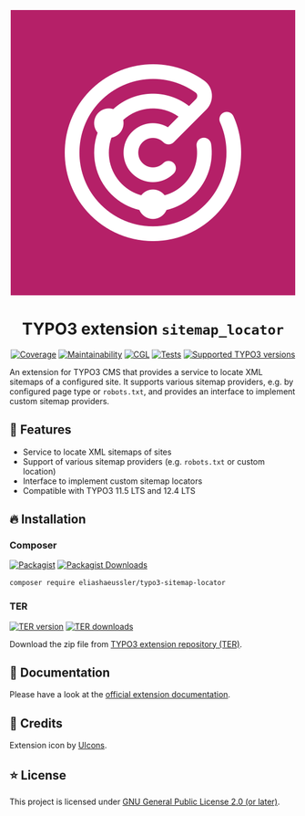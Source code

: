 <div align="center">

![Extension icon](Resources/Public/Icons/Extension.svg)

# TYPO3 extension `sitemap_locator`

[![Coverage](https://img.shields.io/codecov/c/github/eliashaeussler/typo3-sitemap-locator?logo=codecov&token=NzyH1gX3Rz)](https://codecov.io/gh/eliashaeussler/typo3-sitemap-locator)
[![Maintainability](https://img.shields.io/codeclimate/maintainability/eliashaeussler/typo3-sitemap-locator?logo=codeclimate)](https://codeclimate.com/github/eliashaeussler/typo3-sitemap-locator/maintainability)
[![CGL](https://img.shields.io/github/actions/workflow/status/eliashaeussler/typo3-sitemap-locator/cgl.yaml?label=cgl&logo=github)](https://github.com/eliashaeussler/typo3-sitemap-locator/actions/workflows/cgl.yaml)
[![Tests](https://img.shields.io/github/actions/workflow/status/eliashaeussler/typo3-sitemap-locator/tests.yaml?label=tests&logo=github)](https://github.com/eliashaeussler/typo3-sitemap-locator/actions/workflows/tests.yaml)
[![Supported TYPO3 versions](https://typo3-badges.dev/badge/sitemap_locator/typo3/shields.svg)](https://extensions.typo3.org/extension/sitemap_locator)

</div>

An extension for TYPO3 CMS that provides a service to locate XML sitemaps of
a configured site. It supports various sitemap providers, e.g. by configured
page type or `robots.txt`, and provides an interface to implement custom
sitemap providers.

## 🚀 Features

* Service to locate XML sitemaps of sites
* Support of various sitemap providers (e.g. `robots.txt` or custom location)
* Interface to implement custom sitemap locators
* Compatible with TYPO3 11.5 LTS and 12.4 LTS

## 🔥 Installation

### Composer

[![Packagist](https://img.shields.io/packagist/v/eliashaeussler/typo3-sitemap-locator?label=version&logo=packagist)](https://packagist.org/packages/eliashaeussler/typo3-sitemap-locator)
[![Packagist Downloads](https://img.shields.io/packagist/dt/eliashaeussler/typo3-sitemap-locator?color=brightgreen)](https://packagist.org/packages/eliashaeussler/typo3-sitemap-locator)

```bash
composer require eliashaeussler/typo3-sitemap-locator
```

### TER

[![TER version](https://typo3-badges.dev/badge/sitemap_locator/version/shields.svg)](https://extensions.typo3.org/extension/sitemap_locator)
[![TER downloads](https://typo3-badges.dev/badge/sitemap_locator/downloads/shields.svg)](https://extensions.typo3.org/extension/sitemap_locator)

Download the zip file from
[TYPO3 extension repository (TER)](https://extensions.typo3.org/extension/sitemap_locator).

## 📙 Documentation

Please have a look at the
[official extension documentation](https://docs.typo3.org/p/eliashaeussler/typo3-sitemap-locator/main/en-us/).

## 💎 Credits

Extension icon by
[UIcons](https://www.freepik.com/icon/radar_10461820#fromView=search&term=compass&page=1&position=62&track=ais).

## ⭐ License

This project is licensed under [GNU General Public License 2.0 (or later)](LICENSE.md).
